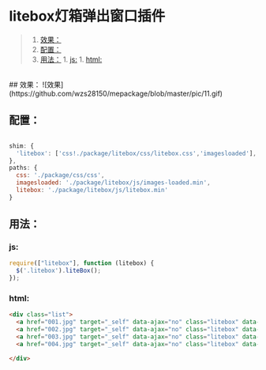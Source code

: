# litebox灯箱弹出窗口插件
>1. [效果：](#效果： "效果：")
>1. [配置：](#配置： "配置：")
>1. [用法：](#用法： "用法：")
	1. [js:](#js: "js:")
	1. [html:](#html: "html:")



<br>
## 效果：
![效果](https://github.com/wzs28150/mepackage/blob/master/pic/11.gif)

## 配置：

```javascript

shim: {
  'litebox': ['css!./package/litebox/css/litebox.css','imagesloaded'],
},
paths: {
  css: './package/css/css',
  imagesloaded: './package/litebox/js/images-loaded.min',
  litebox: './package/litebox/js/litebox.min'
}
```

## 用法：

### js:

```javascript
require(["litebox"], function (litebox) {
  $('.litebox').liteBox();
});
```

### html:

```html
<div class="list">
  <a href="001.jpg" target="_self" data-ajax="no" class="litebox" data-litebox-group="group-1"><img src="001-thumb.jpg" alt="Image 001" /></a>
  <a href="002.jpg" target="_self" data-ajax="no" class="litebox" data-litebox-group="group-1"><img src="002-thumb.jpg" alt="Image 002" /></a>
  <a href="003.jpg" target="_self" data-ajax="no" class="litebox" data-litebox-group="group-1"><img src="003-thumb.jpg" alt="Image 003" /></a>
  <a href="004.jpg" target="_self" data-ajax="no" class="litebox" data-litebox-group="group-1"><img src="004-thumb.jpg" alt="Image 004" /></a>

</div>
```

